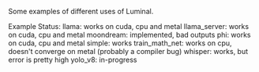 Some examples of different uses of Luminal.

Example Status:
llama: works on cuda, cpu and metal
llama_server: works on cuda, cpu and metal
moondream: implemented, bad outputs
phi: works on cuda, cpu and metal
simple: works
train_math_net: works on cpu, doesn't converge on metal (probably a compiler bug)
whisper: works, but error is pretty high
yolo_v8: in-progress

